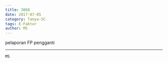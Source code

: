 ```yaml
---
title: 3868
date: 2017-07-05
category: Tanya-SC
tags: E-Faktur
author: MS
---
```


pelaporan FP pengganti

---



`MS`
